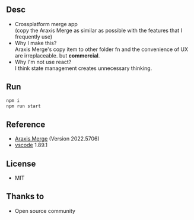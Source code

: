 ## Desc
- Crossplatform merge app<br/>
(copy the Araxis Merge as similar as possible with the features that I frequently use)
- Why I make this?<br/>
Araxis Merge's copy item to other folder fn and the convenience of UX are irreplaceable. but <b>commercial</b>.
- Why I'm not use react?<br/>
I think state management creates unnecessary thinking.

## Run
```bash
npm i
npm run start
```

## Reference
- <a href="https://www.araxis.com/merge/">Araxis Merge</a> (Version 2022.5706)
- <a href="https://github.com/microsoft/vscode" target="_blank">vscode</a> 1.89.1

## License
- MIT

## Thanks to
- Open source community